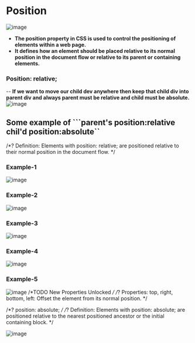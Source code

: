 # Position
![image](https://github.com/user-attachments/assets/5098c9eb-e23c-42b4-b9e9-518e5ce4f3f9)
- **The position property in CSS is used to control the positioning of elements within a web page.**
- **It defines how an element should be placed relative to its normal position in the document flow or relative to its parent or containing elements.**
### Position: relative; 
-- **If we want to move our child dev anywhere then keep that child div into parent div and always parent must be relative and child must be absolute.**
![image](https://github.com/user-attachments/assets/6d40f415-f357-47de-8b07-5a2b55579462)
## Some example of ```parent's position:relative chil'd position:absolute``
/*? Definition: Elements with position: relative; are positioned relative to their normal position in the document flow. */
### Example-1
![image](https://github.com/user-attachments/assets/8d7ade6a-291b-4965-a78a-24bce2d62179)
### Example-2
![image](https://github.com/user-attachments/assets/b7d6a51e-00e2-43ad-bb45-2ee4297553a6)
### Example-3
![image](https://github.com/user-attachments/assets/d0616a88-1a74-4c31-adf5-0cd665c6350a)
### Example-4
![image](https://github.com/user-attachments/assets/d54117e2-e3c3-4e6b-a298-8f8ebb027eaf)
### Example-5
![image](https://github.com/user-attachments/assets/73f39ae2-fc62-4370-b515-4e173c3601c7)
/*TODO New Properties Unlocked  */
/*? Properties: top, right, bottom, left: Offset the element from its normal position. */

/*? position: absolute; */
/*? Definition: Elements with position: absolute; are positioned relative to the nearest positioned ancestor or the initial containing block. */





![image](https://github.com/user-attachments/assets/05c0991f-ecc7-4bf0-845e-790d2798253e)
